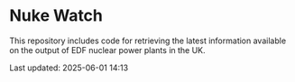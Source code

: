# Nuke Watch

This repository includes code for retrieving the latest information available on the output of EDF nuclear power plants in the UK.

Last updated: 2025-06-01 14:13